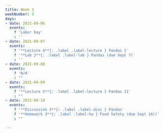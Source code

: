 ```yaml
---
title: Week 3
weekNumber: 3
days:
- date: 2021-09-06
  events:
    ? 'Labor Day'
    : ''
- date: 2021-09-07
  events:
    ? '**Lecture 4**{: .label .label-lecture } Pandas I'
    ? '**Lab 2**{: .label .label-lab } Pandas (due Sept 7)'
    : ''
- date: 2021-09-08
  events:
    ? 'N/A'
    : ""
- date: 2021-09-09
  events:
    ? '**Lecture 5**{: .label .label-lecture } Pandas II'
    : ""
- date: 2021-09-10
  events:
    ? '**Discussion 3**{: .label .label-disc } Pandas'
    ? '**Homework 3**{: .label .label-hw } Food Safety (due Sept 16))'
    : ""

---
```

